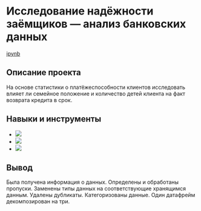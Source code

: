 # Исследование надёжности заёмщиков — анализ банковских данных


[ipynb](https://github.com/Alexandra1624/02_analysis_of_bank_data/blob/main/02_analysis_of_bank_data.ipynb)

## Описание проекта
На основе статистики о платёжеспособности клиентов исследовать влияет ли семейное положение и количество детей клиента на факт возврата кредита в срок.




## Навыки и инструменты

- ![](https://img.shields.io/badge/-Python-brithgreen)
- ![](https://img.shields.io/badge/-Pandas-blue)
- ![](https://img.shields.io/badge/-Предобработка_данных-grey)


## Вывод

Была получена информация о данных. Определены и обработаны пропуски. Заменены типы данных на соответствующие
хранящимся данным. Удалены дубликаты. Категоризованы данные. Один датафрейм декомпозирован на три.
